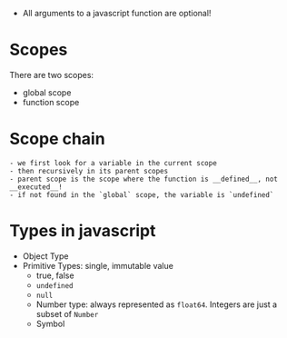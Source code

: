 - All arguments to a javascript function are optional!

# Scopes
There are two scopes:
- global scope 
- function scope

# Scope chain
    - we first look for a variable in the current scope 
    - then recursively in its parent scopes
    - parent scope is the scope where the function is __defined__, not __executed__!
    - if not found in the `global` scope, the variable is `undefined`


# Types in javascript
- Object Type
- Primitive Types: single, immutable value
    - true, false
    - `undefined`
    - `null`
    - Number type: always represented as `float64`. Integers are just a subset of `Number`
    - Symbol
